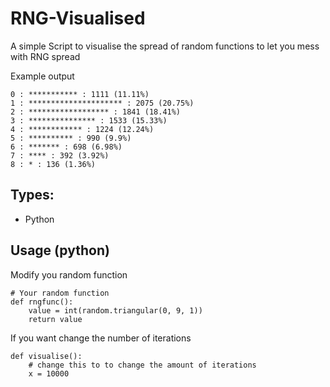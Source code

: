 # RNG-Visualised
A simple Script to visualise the spread of random functions to let you mess with RNG spread

Example output
```
0 : *********** : 1111 (11.11%)
1 : ********************* : 2075 (20.75%)
2 : ****************** : 1841 (18.41%)
3 : *************** : 1533 (15.33%)
4 : ************ : 1224 (12.24%)
5 : ********** : 990 (9.9%)
6 : ******* : 698 (6.98%)
7 : **** : 392 (3.92%)
8 : * : 136 (1.36%)
```

## Types:
- Python

## Usage (python)
Modify you random function 
```
# Your random function
def rngfunc():
    value = int(random.triangular(0, 9, 1))
    return value
```
If you want change the number of iterations
```
def visualise():
    # change this to to change the amount of iterations
    x = 10000
```